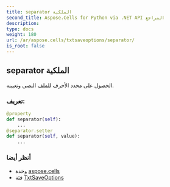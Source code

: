 ```yaml
---
title: separator الملكية
second_title: Aspose.Cells for Python via .NET API المراجع
description:
type: docs
weight: 180
url: /ar/aspose.cells/txtsaveoptions/separator/
is_root: false
---
```

##  separator الملكية

الحصول على محدد الأحرف للملف النصي وتعيينه.
###  تعريف:
```python
@property
def separator(self):
    ...
@separator.setter
def separator(self, value):
    ...
```

###  أنظر أيضا
* وحدة [aspose.cells](../../)
* فئة [TxtSaveOptions](/cells/python-net/ar/aspose.cells/txtsaveoptions)
